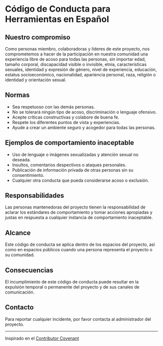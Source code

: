 # Código de Conducta para Herramientas en Español

## Nuestro compromiso

Como personas miembro, colaboradoras y líderes de este proyecto, nos comprometemos a hacer de la participación en nuestra comunidad una experiencia libre de acoso para todas las personas, sin importar edad, tamaño corporal, discapacidad visible o invisible, etnia, características sexuales, identidad y expresión de género, nivel de experiencia, educación, estatus socioeconómico, nacionalidad, apariencia personal, raza, religión o identidad y orientación sexual.

## Normas

- Sea respetuoso con las demás personas.
- No se tolerará ningún tipo de acoso, discriminación o lenguaje ofensivo.
- Acepte críticas constructivas y colabore de buena fe.
- Respete los diferentes puntos de vista y experiencias.
- Ayude a crear un ambiente seguro y acogedor para todas las personas.

## Ejemplos de comportamiento inaceptable

- Uso de lenguaje o imágenes sexualizadas y atención sexual no deseada.
- Insultos, comentarios despectivos o ataques personales.
- Publicación de información privada de otras personas sin su consentimiento.
- Cualquier otra conducta que pueda considerarse acoso o exclusión.

## Responsabilidades

Las personas mantenedoras del proyecto tienen la responsabilidad de aclarar los estándares de comportamiento y tomar acciones apropiadas y justas en respuesta a cualquier instancia de comportamiento inaceptable.

## Alcance

Este código de conducta se aplica dentro de los espacios del proyecto, así como en espacios públicos cuando una persona representa el proyecto o su comunidad.

## Consecuencias

El incumplimiento de este código de conducta puede resultar en la expulsión temporal o permanente del proyecto y de sus canales de comunicación.

## Contacto

Para reportar cualquier incidente, por favor contacta al administrador del proyecto.

---

Inspirado en el [Contributor Covenant](https://www.contributor-covenant.org/es/version/2/0/code_of_conduct/)
